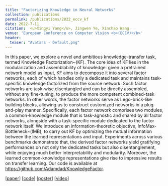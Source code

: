 ```yaml
---
title: "Factorizing Knowledge in Neural Networks"
collection: publications
permalink: /publications/2022_eccv_kf
date: 2022-7-11
citation:  <u>Xingyi Yang</u>, Jingwen Ye, Xinchao Wang
venue: 'European Conference on Computer Vision <b>(ECCV)</b>'
header:
  teaser: "Avatars - Default.png"
---
```


In this paper, we explore a novel and ambitious knowledge-transfer task, termed Knowledge Factorization~(KF). The core idea of KF lies in the modularization and assemblability of knowledge: given a pretrained network model as input, KF aims to decompose it into several factor networks, each of which handles only a dedicated task and maintains task-specific knowledge factorized from the source network. Such factor networks are task-wise disentangled and can be directly assembled, without any fine-tuning, to produce the more competent combined-task networks.  In other words, the factor networks serve as Lego-brick-like building blocks, allowing us to construct customized networks in a plug-and-play manner.  Specifically, each factor network comprises two modules, a common-knowledge module that is task-agnostic and shared by all factor networks, alongside with a task-specific module dedicated to the factor network itself. We introduce an information-theoretic objective, InfoMax-Bottleneck~(IMB), to carry out KF by optimizing the mutual information between the learned representations and input. Experiments across various benchmarks demonstrate that, the derived factor networks yield gratifying performances on not only the dedicated tasks but also disentanglement, while enjoying much better interpretability and modularity. Moreover, the learned common-knowledge representations give rise to impressive results on transfer learning. Our code is available at https://github.com/Adamdad/KnowledgeFactor.

[[paper](https://arxiv.org/abs/2207.03337)]  [[code](https://github.com/Adamdad/KnowledgeFactor)] [[poster](https://drive.google.com/file/d/1EhwjnlxXOuWHXbkX5OHPTl2fXGkaTREl/view)] [[video](https://drive.google.com/file/d/1pGdn1Vy0R4WvK0xSsPCrhXi3OukFXLUd/view?usp=sharing)]

